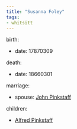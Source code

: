 ```yaml
---
title: "Susanna Foley"
tags:
- whitsitt
---
```


birth:
  - date: 17870309

death:
  - date: 18660301

marriage:
  - spouse: [John Pinkstaff](John%20Pinkstaff.md)  

children:
  - [Alfred Pinkstaff](Alfred%20Pinkstaff.md)
